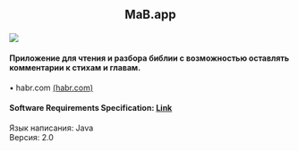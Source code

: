 ## <p align="center">MaB.app</p>![](https://github.com/TheAntoshkaBy/Bible_Wiki/blob/master/documentation/diagrams/images/Bible.jpg)
#### Приложение для чтения и разбора библии с возможностью оставлять комментарии к стихам и главам.
• habr.com [(habr.com)](https://habr.com)

#### Software Requirements Specification: [Link](https://github.com/TheAntoshkaBy/Bible_Wiki/blob/master/documentation/SRS.md)
Язык написания: Java  
Версия: 2.0
